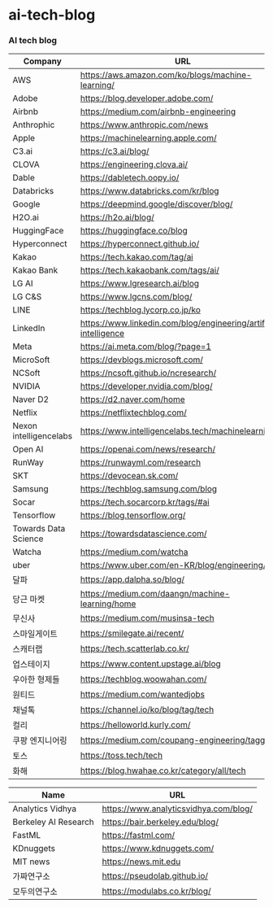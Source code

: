 # ai-tech-blog

### AI tech blog 
|**Company**|**URL**|
|---|---|
|AWS|https://aws.amazon.com/ko/blogs/machine-learning/|
|Adobe|https://blog.developer.adobe.com/|
|Airbnb|https://medium.com/airbnb-engineering|
|Anthrophic|https://www.anthropic.com/news|
|Apple|https://machinelearning.apple.com/|
|C3.ai|https://c3.ai/blog/|
|CLOVA|https://engineering.clova.ai/|
|Dable|https://dabletech.oopy.io/|
|Databricks|https://www.databricks.com/kr/blog|
|Google|https://deepmind.google/discover/blog/|
|H2O.ai|https://h2o.ai/blog/|
|HuggingFace|https://huggingface.co/blog|
|Hyperconnect|https://hyperconnect.github.io/|
|Kakao|https://tech.kakao.com/tag/ai|
|Kakao Bank|https://tech.kakaobank.com/tags/ai/|
|LG AI|https://www.lgresearch.ai/blog|
|LG C&S|https://www.lgcns.com/blog/|
|LINE|https://techblog.lycorp.co.jp/ko|
|LinkedIn|https://www.linkedin.com/blog/engineering/artificial-intelligence|
|Meta|https://ai.meta.com/blog/?page=1|
|MicroSoft|https://devblogs.microsoft.com/|
|NCSoft|https://ncsoft.github.io/ncresearch/|
|NVIDIA|https://developer.nvidia.com/blog/|
|Naver D2|https://d2.naver.com/home|
|Netflix|https://netflixtechblog.com/|
|Nexon intelligencelabs|https://www.intelligencelabs.tech/machinelearning|
|Open AI|https://openai.com/news/research/|
|RunWay|https://runwayml.com/research|
|SKT|https://devocean.sk.com/|
|Samsung|https://techblog.samsung.com/blog|
|Socar|https://tech.socarcorp.kr/tags/#ai|
|Tensorflow|https://blog.tensorflow.org/|
|Towards Data Science|https://towardsdatascience.com/|
|Watcha|https://medium.com/watcha|
|uber|https://www.uber.com/en-KR/blog/engineering/|
|달파|https://app.dalpha.so/blog/|
|당근 마켓|https://medium.com/daangn/machine-learning/home|
|무신사|https://medium.com/musinsa-tech|
|스마일게이트|https://smilegate.ai/recent/|
|스캐터랩|https://tech.scatterlab.co.kr/|
|업스테이지|https://www.content.upstage.ai/blog|
|우아한 형제들|https://techblog.woowahan.com/|
|원티드|https://medium.com/wantedjobs|
|채널톡|https://channel.io/ko/blog/tag/tech|
|컬리|https://helloworld.kurly.com/|
|쿠팡 엔지니어링|https://medium.com/coupang-engineering/tagged/ai|
|토스|https://toss.tech/tech|
|화해|https://blog.hwahae.co.kr/category/all/tech|


|**Name**|**URL**|
|---|---|
|Analytics Vidhya|https://www.analyticsvidhya.com/blog/|
|Berkeley AI Research|https://bair.berkeley.edu/blog/|
|FastML|https://fastml.com/|
|KDnuggets|https://www.kdnuggets.com/|
|MIT news|https://news.mit.edu|
|가짜연구소|https://pseudolab.github.io/|
|모두의연구소|https://modulabs.co.kr/blog/|
